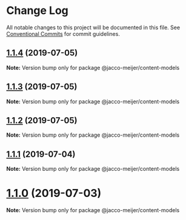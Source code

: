 # Change Log

All notable changes to this project will be documented in this file.
See [Conventional Commits](https://conventionalcommits.org) for commit guidelines.

## [1.1.4](https://github.com/jaccomeijer/wheelroom/compare/@jacco-meijer/content-models@1.1.3...@jacco-meijer/content-models@1.1.4) (2019-07-05)

**Note:** Version bump only for package @jacco-meijer/content-models





## [1.1.3](https://github.com/jaccomeijer/wheelroom/compare/@jacco-meijer/content-models@1.1.2...@jacco-meijer/content-models@1.1.3) (2019-07-05)

**Note:** Version bump only for package @jacco-meijer/content-models





## [1.1.2](https://github.com/jaccomeijer/wheelroom/compare/@jacco-meijer/content-models@1.1.1...@jacco-meijer/content-models@1.1.2) (2019-07-05)

**Note:** Version bump only for package @jacco-meijer/content-models





## [1.1.1](https://github.com/jaccomeijer/wheelroom/compare/@jacco-meijer/content-models@1.1.0...@jacco-meijer/content-models@1.1.1) (2019-07-04)

**Note:** Version bump only for package @jacco-meijer/content-models





# [1.1.0](https://github.com/jaccomeijer/wheelroom/compare/@jacco-meijer/content-models@1.0.46...@jacco-meijer/content-models@1.1.0) (2019-07-03)

**Note:** Version bump only for package @jacco-meijer/content-models
